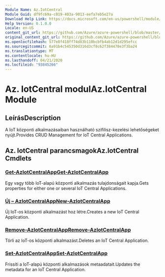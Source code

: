 ```yaml
---
Module Name: Az.IotCentral
Module Guid: df9fc69a-c019-403a-9013-eefa7eb5e27a
Download Help Link: https://docs.microsoft.com/en-us/powershell/module/az.iotcentral
Help Version: 0.1.0.0
Locale: en-US
content_git_url: https://github.com/Azure/azure-powershell/blob/master/src/IotCentral/IotCentral/help/Az.IotCentral.md
original_content_git_url: https://github.com/Azure/azure-powershell/blob/master/src/IotCentral/IotCentral/help/Az.IotCentral.md
ms.openlocfilehash: 577e8f418ff74d83b110bcbfb4ab12d1d295efcc
ms.sourcegitcommit: 6a91b4c545350d316d3cf8c62f384478e3f3ba24
ms.translationtype: MT
ms.contentlocale: hu-HU
ms.lasthandoff: 04/21/2020
ms.locfileid: "93845266"
---
```

# <span data-ttu-id="49789-101">Az. IotCentral modul</span><span class="sxs-lookup"><span data-stu-id="49789-101">Az.IotCentral Module</span></span>
## <span data-ttu-id="49789-102">Leírás</span><span class="sxs-lookup"><span data-stu-id="49789-102">Description</span></span>
<span data-ttu-id="49789-103">A IoT központi alkalmazásaiban használható szifilisz-kezelési lehetőségeket nyújt.</span><span class="sxs-lookup"><span data-stu-id="49789-103">Provides CRUD Management for IoT Central Applications.</span></span>

## <span data-ttu-id="49789-104">Az. IotCentral parancsmagok</span><span class="sxs-lookup"><span data-stu-id="49789-104">Az.IotCentral Cmdlets</span></span>
### [<span data-ttu-id="49789-105">Get-AzIotCentralApp</span><span class="sxs-lookup"><span data-stu-id="49789-105">Get-AzIotCentralApp</span></span>](Get-AzIotCentralApp.md)
<span data-ttu-id="49789-106">Egy vagy több IoT-alapú központi alkalmazás tulajdonságait kapja.</span><span class="sxs-lookup"><span data-stu-id="49789-106">Gets properties for either one or several IoT Central Applications.</span></span>

### [<span data-ttu-id="49789-107">Új – AzIotCentralApp</span><span class="sxs-lookup"><span data-stu-id="49789-107">New-AzIotCentralApp</span></span>](New-AzIotCentralApp.md)
<span data-ttu-id="49789-108">Új IoT-os központi alkalmazást hoz létre.</span><span class="sxs-lookup"><span data-stu-id="49789-108">Creates a new IoT Central Application.</span></span>

### [<span data-ttu-id="49789-109">Remove-AzIotCentralApp</span><span class="sxs-lookup"><span data-stu-id="49789-109">Remove-AzIotCentralApp</span></span>](Remove-AzIotCentralApp.md)
<span data-ttu-id="49789-110">Törli az IoT-os központi alkalmazást.</span><span class="sxs-lookup"><span data-stu-id="49789-110">Deletes an IoT Central Application.</span></span>

### [<span data-ttu-id="49789-111">Set-AzIotCentralApp</span><span class="sxs-lookup"><span data-stu-id="49789-111">Set-AzIotCentralApp</span></span>](Set-AzIotCentralApp.md)
<span data-ttu-id="49789-112">Frissíti a IoT-alapú központi alkalmazások metaadatait.</span><span class="sxs-lookup"><span data-stu-id="49789-112">Updates the metadata for an IoT Central Application.</span></span>

